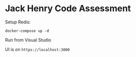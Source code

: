# Jack Henry Code Assessment

Setup Redis:

`docker-compose up -d`

Run from Visual Studio

UI is on `https://localhost:3000`